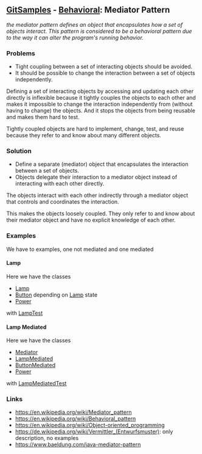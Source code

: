 ## [GitSamples](/../../tree/master) - [Behavioral](/../../tree/java-design-pattern/test/samples/behavioural): Mediator Pattern
<cite>the mediator pattern defines an object that encapsulates how a set of objects interact. This pattern is considered to be a behavioral pattern due to the way it can alter the program's running behavior.</cite>

### Problems
* Tight coupling between a set of interacting objects should be avoided.
* It should be possible to change the interaction between a set of objects independently.

Defining a set of interacting objects by accessing and updating each other directly is inflexible because it tightly couples the objects to each other and makes it impossible to change the interaction independently from (without having to change) the objects. And it stops the objects from being reusable and makes them hard to test.

Tightly coupled objects are hard to implement, change, test, and reuse because they refer to and know about many different objects.

### Solution
* Define a separate (mediator) object that encapsulates the interaction between a set of objects.
* Objects delegate their interaction to a mediator object instead of interacting with each other directly.

The objects interact with each other indirectly through a mediator object that controls and coordinates the interaction.

This makes the objects loosely coupled. They only refer to and know about their mediator object and have no explicit knowledge of each other.

### Examples
We have to examples, one not mediated and one mediated
#### Lamp 
Here we have the classes
* [Lamp](Lamp.java)
* [Button](Button.java) depending on [Lamp](Lamp.java) state
* [Power](Power.java)

with [LampTest](LampTest.java)

#### Lamp Mediated
Here we have the classes
* [Mediator](Mediator.java)
* [LampMediated](LampMediated.java) 
* [ButtonMediated](ButtonMediated.java)
* [Power](Power.java)

with [LampMediatedTest](LampMediatedTest.java)

### Links
* https://en.wikipedia.org/wiki/Mediator_pattern
* https://en.wikipedia.org/wiki/Behavioral_pattern
* https://en.wikipedia.org/wiki/Object-oriented_programming
* https://de.wikipedia.org/wiki/Vermittler_(Entwurfsmuster): only description, no examples
* https://www.baeldung.com/java-mediator-pattern